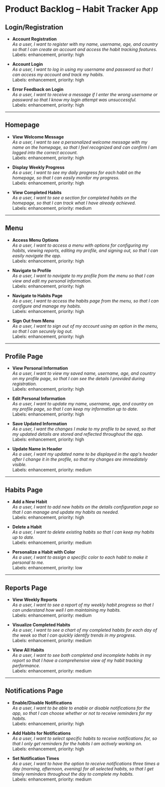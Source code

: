 # Product Backlog – Habit Tracker App

## Login/Registration
- **Account Registration**  
  _As a user, I want to register with my name, username, age, and country so that I can create an account and access the habit tracking features._  
  Labels: enhancement, priority: high

- **Account Login**  
  _As a user, I want to log in using my username and password so that I can access my account and track my habits._  
  Labels: enhancement, priority: high

- **Error Feedback on Login**  
  _As a user, I want to receive a message if I enter the wrong username or password so that I know my login attempt was unsuccessful._  
  Labels: enhancement, priority: high

---

## Homepage
- **View Welcome Message**  
  _As a user, I want to see a personalized welcome message with my name on the homepage, so that I feel recognized and can confirm I am logged into the correct account._  
  Labels: enhancement, priority: high

- **Display Weekly Progress**  
  _As a user, I want to see my daily progress for each habit on the homepage, so that I can easily monitor my progress._  
  Labels: enhancement, priority: high

- **View Completed Habits**  
  _As a user, I want to see a section for completed habits on the homepage, so that I can track what I have already achieved._  
  Labels: enhancement, priority: medium

---

## Menu
- **Access Menu Options**  
  _As a user, I want to access a menu with options for configuring my habits, viewing reports, editing my profile, and signing out, so that I can easily navigate the app._  
  Labels: enhancement, priority: high

- **Navigate to Profile**  
  _As a user, I want to navigate to my profile from the menu so that I can view and edit my personal information._  
  Labels: enhancement, priority: high

- **Navigate to Habits Page**  
  _As a user, I want to access the habits page from the menu, so that I can configure and manage my habits._  
  Labels: enhancement, priority: high

- **Sign Out from Menu**  
  _As a user, I want to sign out of my account using an option in the menu, so that I can securely log out._  
  Labels: enhancement, priority: high

---

## Profile Page
- **View Personal Information**  
  _As a user, I want to view my saved name, username, age, and country on my profile page, so that I can see the details I provided during registration._  
  Labels: enhancement, priority: high

- **Edit Personal Information**  
  _As a user, I want to update my name, username, age, and country on my profile page, so that I can keep my information up to date._  
  Labels: enhancement, priority: high

- **Save Updated Information**  
  _As a user, I want the changes I make to my profile to be saved, so that my updated details are stored and reflected throughout the app._  
  Labels: enhancement, priority: high

- **Update Name in Header**  
  _As a user, I want my updated name to be displayed in the app's header after I change it in the profile, so that my changes are immediately visible._  
  Labels: enhancement, priority: medium

---

## Habits Page
- **Add a New Habit**  
  _As a user, I want to add new habits on the details configuration page so that I can manage and update my habits as needed._  
  Labels: enhancement, priority: high

- **Delete a Habit**  
  _As a user, I want to delete existing habits so that I can keep my habits up to date._  
  Labels: enhancement, priority: medium

- **Personalize a Habit with Color**  
  _As a user, I want to assign a specific color to each habit to make it personal to me._  
  Labels: enhancement, priority: low

---

## Reports Page
- **View Weekly Reports**  
  _As a user, I want to see a report of my weekly habit progress so that I can understand how well I am maintaining my habits._  
  Labels: enhancement, priority: medium

- **Visualize Completed Habits**  
  _As a user, I want to see a chart of my completed habits for each day of the week so that I can quickly identify trends in my progress._  
  Labels: enhancement, priority: medium

- **View All Habits**  
  _As a user, I want to see both completed and incomplete habits in my report so that I have a comprehensive view of my habit tracking performance._  
  Labels: enhancement, priority: medium

---

## Notifications Page
- **Enable/Disable Notifications**  
  _As a user, I want to be able to enable or disable notifications for the app, so that I can choose whether or not to receive reminders for my habits._  
  Labels: enhancement, priority: high

- **Add Habits for Notifications**  
  _As a user, I want to select specific habits to receive notifications for, so that I only get reminders for the habits I am actively working on._  
  Labels: enhancement, priority: high

- **Set Notification Times**  
  _As a user, I want to have the option to receive notifications three times a day (morning, afternoon, evening) for all selected habits, so that I get timely reminders throughout the day to complete my habits._  
  Labels: enhancement, priority: medium
